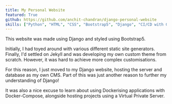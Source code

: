 ```yaml
---
title: My Personal Website
featured: True
github: https://github.com/anchit-chandran/django-personal-website
skills: ["Python", "HTML", "CSS", "Bootstrap5", "Django", "CI/CD with Github", "DevOps", "Docker"]
---
```


This website was made using Django and styled using Bootstrap5.

Initially, I had toyed around with various different static site generators. Finally, I'd settled on Jekyll and was developing my own custom theme from scratch. However, it was hard to achieve more complex customisations.

For this reason, I just moved to my Django website, hosting the server and database as my own CMS. Part of this was just another reason to further my understanding of Django!

It was also a nice excuse to learn about using Dockerising applications with Docker-Compose, alongside hosting projects using a Virtual Private Server.
